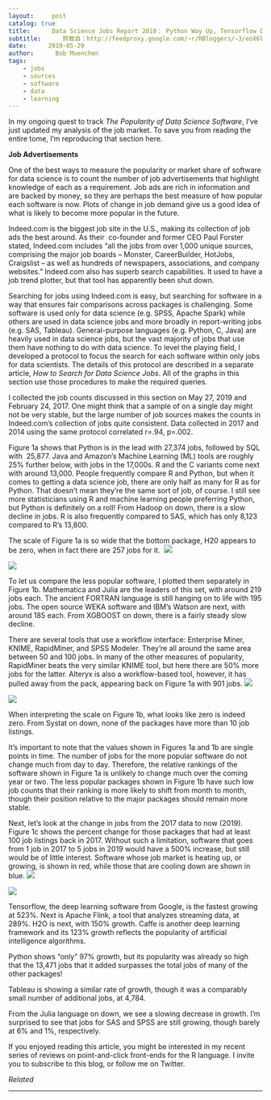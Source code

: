 ```yaml
---
layout:     post
catalog: true
title:      Data Science Jobs Report 2019： Python Way Up, Tensorflow Growing Rapidly, R Use Double SAS
subtitle:      转载自：http://feedproxy.google.com/~r/RBloggers/~3/eoX6lKad6hI/
date:      2019-05-29
author:      Bob Muenchen
tags:
    - jobs
    - sources
    - software
    - data
    - learning
---
```






In my ongoing quest to track *The Popularity of Data Science Software*, I’ve just updated my analysis of the job market. To save you from reading the entire tome, I’m reproducing that section here.

**Job Advertisements**

One of the best ways to measure the popularity or market share of software for data science is to count the number of job advertisements that highlight knowledge of each as a requirement. Job ads are rich in information and are backed by money, so they are perhaps the best measure of how popular each software is now. Plots of change in job demand give us a good idea of what is likely to become more popular in the future.

Indeed.com is the biggest job site in the U.S., making its collection of job ads the best around. As their  co-founder and former CEO Paul Forster stated, Indeed.com includes “all the jobs from over 1,000 unique sources, comprising the major job boards – Monster, CareerBuilder, HotJobs, Craigslist – as well as hundreds of newspapers, associations, and company websites.” Indeed.com also has superb search capabilities. It used to have a job trend plotter, but that tool has apparently been shut down.

Searching for jobs using Indeed.com is easy, but searching for software in a way that ensures fair comparisons across packages is challenging. Some software is used only for data science (e.g. SPSS, Apache Spark) while others are used in data science jobs and more broadly in report-writing jobs (e.g. SAS, Tableau). General-purpose languages (e.g. Python, C, Java) are heavily used in data science jobs, but the vast majority of jobs that use them have nothing to do with data science. To level the playing field, I developed a protocol to focus the search for each software within only jobs for data scientists. The details of this protocol are described in a separate article, *How to Search for Data Science Jobs*. All of the graphs in this section use those procedures to make the required queries.

I collected the job counts discussed in this section on May 27, 2019 and February 24, 2017. One might think that a sample of on a single day might not be very stable, but the large number of job sources makes the counts in Indeed.com’s collection of jobs quite consistent. Data collected in 2017 and 2014 using the same protocol correlated r=.94, p=.002.

Figure 1a shows that Python is in the lead with 27,374 jobs, followed by SQL with  25,877. Java and Amazon’s Machine Learning (ML) tools are roughly 25% further below, with jobs in the 17,000s. R and the C variants come next with around 13,000. People frequently compare R and Python, but when it comes to getting a data science job, there are only half as many for R as for Python. That doesn’t mean they’re the same sort of job, of course. I still see more statisticians using R and machine learning people preferring Python, but Python is definitely on a roll! From Hadoop on down, there is a slow decline in jobs. R is also frequently compared to SAS, which has only 8,123 compared to R’s 13,800.

The scale of Figure 1a is so wide that the bottom package, H20 appears to be zero, when in fact there are 257 jobs for it. 
![](https://i0.wp.com/r4stats.com/wp-content/uploads/2019/05/Fig-1a-IndeedJobs-2019-1.png?w=640&is-pending-load=1)

![](https://i0.wp.com/r4stats.com/wp-content/uploads/2019/05/Fig-1a-IndeedJobs-2019-1.png?w=640)


To let us compare the less popular software, I plotted them separately in Figure 1b. Mathematica and Julia are the leaders of this set, with around 219 jobs each. The ancient FORTRAN language is still hanging on to life with 195 jobs. The open source WEKA software and IBM’s Watson are next, with around 185 each. From XGBOOST on down, there is a fairly steady slow decline.

There are several tools that use a workflow interface: Enterprise Miner, KNIME, RapidMiner, and SPSS Modeler. They’re all around the same area between 50 and 100 jobs. In many of the other measures of popularity, RapidMiner beats the very similar KNIME tool, but here there are 50% more jobs for the latter. Alteryx is also a workflow-based tool, however, it has pulled away from the pack, appearing back on Figure 1a with 901 jobs.
![](https://i0.wp.com/r4stats.com/wp-content/uploads/2019/05/Fig-1b-IndeedJobs-2019.png?w=640&is-pending-load=1)

![](https://i0.wp.com/r4stats.com/wp-content/uploads/2019/05/Fig-1b-IndeedJobs-2019.png?w=640)


When interpreting the scale on Figure 1b, what looks like zero is indeed zero. From Systat on down, none of the packages have more than 10 job listings.

It’s important to note that the values shown in Figures 1a and 1b are single points in time. The number of jobs for the more popular software do not change much from day to day. Therefore, the relative rankings of the software shown in Figure 1a is unlikely to change much over the coming year or two. The less popular packages shown in Figure 1b have such low job counts that their ranking is more likely to shift from month to month, though their position relative to the major packages should remain more stable.

Next, let’s look at the change in jobs from the 2017 data to now (2019). Figure 1c shows the percent change for those packages that had at least 100 job listings back in 2017. Without such a limitation, software that goes from 1 job in 2017 to 5 jobs in 2019 would have a 500% increase, but still would be of little interest. Software whose job market is heating up, or growing, is shown in red, while those that are cooling down are shown in blue.
![](https://i2.wp.com/r4stats.com/wp-content/uploads/2019/05/Fig-1c-IndeedJobs-2019.png?w=640&is-pending-load=1)

![](https://i2.wp.com/r4stats.com/wp-content/uploads/2019/05/Fig-1c-IndeedJobs-2019.png?w=640)


Tensorflow, the deep learning software from Google, is the fastest growing at 523%. Next is Apache Flink, a tool that analyzes streaming data, at 289%. H2O is next, with 150% growth. Caffe is another deep learning framework and its 123% growth reflects the popularity of artificial intelligence algorithms.

Python shows “only” 97% growth, but its popularity was already so high that the 13,471 jobs that it added surpasses the total jobs of many of the other packages!

Tableau is showing a similar rate of growth, though it was a comparably small number of additional jobs, at 4,784.

From the Julia language on down, we see a slowing decrease in growth. I’m surprised to see that jobs for SAS and SPSS are still growing, though barely at 6% and 1%, respectively. 

If you enjoyed reading this article, you might be interested in my recent series of reviews on point-and-click front-ends for the R language. I invite you to subscribe to this blog, or follow me on Twitter.


*Related*








---
